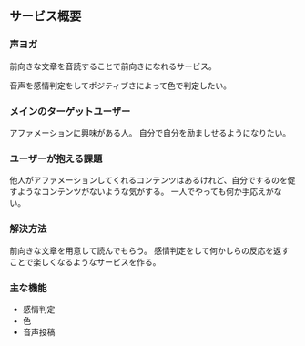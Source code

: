 ## サービス概要
### 声ヨガ
前向きな文章を音読することで前向きになれるサービス。

音声を感情判定をしてポジティブさによって色で判定したい。

### メインのターゲットユーザー
アファメーションに興味がある人。
自分で自分を励ましせるようになりたい。

### ユーザーが抱える課題
他人がアファメーションしてくれるコンテンツはあるけれど、自分でするのを促すようなコンテンツがないような気がする。
一人でやっても何か手応えがない。

### 解決方法
前向きな文章を用意して読んでもらう。
感情判定をして何かしらの反応を返すことで楽しくなるようなサービスを作る。

### 主な機能

- 感情判定
- 色
- 音声投稿

